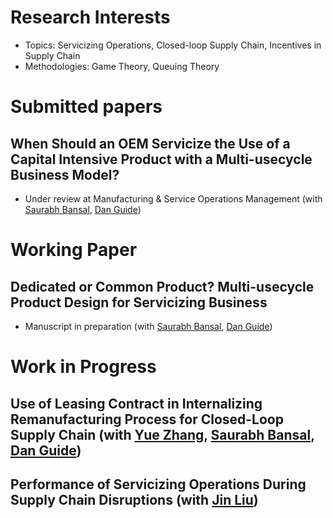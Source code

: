 

# Research Interests

- Topics: Servicizing Operations, Closed-loop Supply Chain, Incentives in Supply Chain
- Methodologies: Game Theory, Queuing Theory


# Submitted papers

## When Should an OEM Servicize the Use of a Capital Intensive Product with a Multi-usecycle Business Model? 
- Under review at Manufacturing & Service Operations Management (with [Saurabh Bansal](https://directory.smeal.psu.edu/sub32), [Dan Guide](http://www.personal.psu.edu/drg16/))

# Working Paper
## Dedicated or Common Product? Multi-usecycle Product Design for Servicizing Business 
- Manuscript in preparation (with [Saurabh Bansal](https://directory.smeal.psu.edu/sub32), [Dan Guide](http://www.personal.psu.edu/drg16/))
  
# Work in Progress
## Use of Leasing Contract in Internalizing Remanufacturing Process for Closed-Loop Supply Chain (with [Yue Zhang](https://sites.google.com/site/yuezhangfuqua/), [Saurabh Bansal](https://directory.smeal.psu.edu/sub32), [Dan Guide](http://www.personal.psu.edu/drg16/))
## Performance of Servicizing Operations During Supply Chain Disruptions (with [Jin Liu](https://sites.google.com/view/jinliusite/))